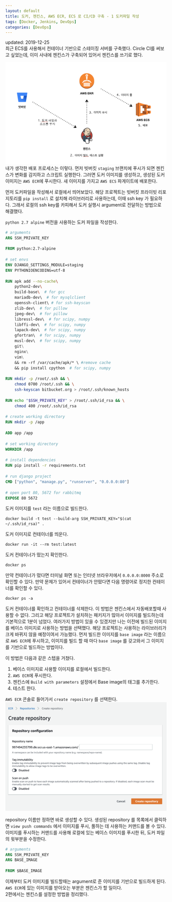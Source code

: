 ```yaml
---
layout: default
title: 도커, 젠킨스, AWS ECR, ECS 로 CI/CD 구축 - 1 도커파일 작성 
tags: [Docker, Jenkins, DevOps]
categories: [DevOps]
---
```


updated: 2019-12-25  
최근 ECS를 사용해서 컨테이너 기반으로 스테이징 서버를 구축했다. Circle CI를 써보고 싶었는데, 이미 사내에 젠킨스가 구축되어 있어서 젠킨스를 쓰기로 했다.  

![deploy process](/images/posts/deploy-process.png)  
내가 생각한 배포 프로세스는 이렇다. 먼저 빗버킷 `staging` 브랜치에 푸시가 되면 젠킨스가 변화를 감지하고 스크립트 실행한다. 그러면 도커 이미지를 생성하고, 생성된 도커 이미지는 `AWS ECR`에 푸시한다. 새 이미지를 가지고 `AWS ECS` 파게이트에 배포한다.

먼저 도커파일을 작성해서 로컬에서 띄어보았다. 해당 프로젝트는 빗버킷 프라이빗 리포지토리를 `pip install` 로 설치해 라이브러리로 사용하는데, 이때 ssh key 가 필요하다. 그래서 로컬의 ssh key를 카피해서 도커 실행시 argument로 전달하는 방법으로 해결했다. 



`python 2.7 alpine` 버전을 사용하는 도커 파일을 작성한다.

```dockerfile
# arguments
ARG SSH_PRIVATE_KEY

FROM python:2.7-alpine

# set envs
ENV DJANGO_SETTINGS_MODULE=staging
ENV PYTHONIOENCODING=utf-8

RUN apk add --no-cache\
	python2-dev\
	build-base\  # for gcc
	mariadb-dev\  # for mysqlclient
	openssh-client\ # for ssh-keyscan
	zlib-dev\  # for pillow
	jpeg-dev\  # for pillow
	libressl-dev\  # for scipy, numpy
	libffi-dev\  # for scipy, numpy
	lapack-dev\  # for scipy, numpy
	gfortran\  # for scipy, numpy
	musl-dev\  # for scipy, numpy
	git\
	nginx\
	vim\
    && rm -rf /var/cache/apk/* \ #remove cache
    && pip install cpython  # for scipy, numpy

RUN mkdir -p /root/.ssh && \
    chmod 0700 /root/.ssh && \
    ssh-keyscan bitbucket.org > /root/.ssh/known_hosts

RUN echo "$SSH_PRIVATE_KEY" > /root/.ssh/id_rsa && \
    chmod 400 /root/.ssh/id_rsa

# create working directory
RUN mkdir -p /app

ADD app /app

# set working directory
WORKDIR /app

# install dependencies
RUN pip install -r requirements.txt

# run django project
CMD ["python", "manage.py", "runserver", "0.0.0.0:80"]

# open port 80, 5672 for rabbitmq
EXPOSE 80 5672

```

도커 이미지를 `test` 라는 이름으로 빌드한다.
```shell
docker build -t test --build-arg SSH_PRIVATE_KEY="$(cat ~/.ssh/id_rsa)" .
```


도커 이미지로 컨테이너를 띄운다.
```shell
docker run -it --rm test:latest
```



도커 컨테이너가 떴는지 확인한다.
```shell
docker ps
```



만약 컨테이너가 떴다면 터미널 화면 또는 인터넷 브라우저에서 `0.0.0.0:8000` 주소로 확인할 수 있다. 만약 문제가 있어서 컨테이너가 안떴다면 다음 명령어로 정지한 컨테이너를 확인할 수 있다.
```shell
docker ps -a
```



도커 컨테이너를 확인하고 컨테이너를 삭제한다. 이 방법은 젠킨스에서 자동배포할때 사용할 수 없다. 그리고 해당 프로젝트가 설치하는 패키지가 많아서 이미지를 빌드하는데 기본적으로 1분이 넘었다. 여러가지 방법이 있을 수 있겠지만 나는 이전에 빌드된 이미지를 베이스 이미지로 사용하는 방법을 선택했다. 해당 프로젝트는 사용하는 라이브러리가 크게 바뀌지 않을 예정이여서 가능했다. 먼저 빌드한 이미지를 `base image` 라는 이름으로 `AWS ECR`에 푸시하고, 이미지를 빌드 할 때 마다 `base image` 를 갖고와서 그 이미지를 기반으로 빌드하는 방법이다.    

이 방법은 다음과 같은 스텝을 거쳤다.  
1. 베이스 이미지로 사용할 이미지를 로컬에서 빌드한다. 
2. `AWS ECR`에 푸시한다.
3. 젠킨스에 `Build with parameters` 설정에서 Base image의 태그를 추가한다.
4. 테스트 한다.

`AWS ECR` 콘솔로 들어가서 `create repository` 를 선택한다.
![aws ecr console](/images/posts/ecr-console.png)  

repository 이름만 정하면 바로 생성할 수 있다. 생성된 repository 를 목록에서 클릭하면 `view push commands` 에서 이미지를 푸시, 풀하는 데 사용하는 커맨드를 볼 수 있다.
이미지를 푸시하는 커맨드를 사용해 로컬에 있는 베이스 이미지를 푸시한 뒤, 도커 파일의 윗부분을 수정한다.

```dockerfile
# arguments
ARG SSH_PRIVATE_KEY
ARG BASE_IMAGE

FROM $BASE_IMAGE
```

이제부터 도커 이미지를 빌드할때는 argument로 준 이미지를 기반으로 빌드하게 된다. `AWS ECR`에 있는 이미지를 받아오는 부분은 젠킨스가 할 일이다.  
2편에서는 젠킨스를 설정한 방법을 정리했다.

